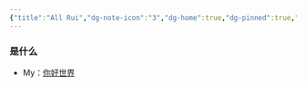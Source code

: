 ```yaml
---
{"title":"All Rui","dg-note-icon":"3","dg-home":true,"dg-pinned":true,"dg-publish":true,"permalink":"/output/obsidian/home/","pinned":true,"tags":["gardenEntry","gardenEntry"],"dgPassFrontmatter":true,"noteIcon":"3"}
---
```




### 是什么

- My：[你好世界](../obsidian/你好世界.md)


